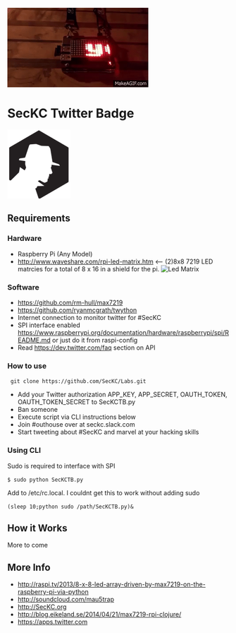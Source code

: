 [![Badge Jiff](https://raw.githubusercontent.com/SecKC/seckc.github.io/master/images/badges/SecKC_Twitter_Badge.gif)](https://youtu.be/bD3Shz_lzPA)



SecKC Twitter Badge
========================
![SecKC](https://raw.githubusercontent.com/SecKC/seckc.github.io/master/images/logo/SecKC_Hex_OnlyB_small.png "SecKC")
## Requirements ##
### Hardware ###
* Raspberry Pi (Any Model)
* http://www.waveshare.com/rpi-led-matrix.htm <-- (2)8x8 7219 LED matrcies for a total of 8 x 16 in a shield for the pi. ![Led Matrix](http://www.waveshare.com/media/catalog/product/cache/1/thumbnail/122x122/9df78eab33525d08d6e5fb8d27136e95/r/p/rpi-led-matrix-4.jpg "Led Matrix")

### Software ###
* https://github.com/rm-hull/max7219
* https://github.com/ryanmcgrath/twython 
* Internet connection to monitor twitter for #SecKC
* SPI interface enabled https://www.raspberrypi.org/documentation/hardware/raspberrypi/spi/README.md or just do it from raspi-config
* Read https://dev.twitter.com/faq section on API

### How to use ###
```
 git clone https://github.com/SecKC/Labs.git
```
* Add your Twitter authorization APP_KEY, APP_SECRET, OAUTH_TOKEN, OAUTH_TOKEN_SECRET to SecKCTB.py
* Ban someone
* Execute script via CLI instructions below
* Join #outhouse over at seckc.slack.com
* Start tweeting about #SecKC and marvel at your hacking skills

### Using CLI ###

Sudo is required to interface with SPI
```
$ sudo python SecKCTB.py
```
Add to /etc/rc.local. I couldnt get this to work without adding sudo

```
(sleep 10;python sudo /path/SecKCTB.py)&
````

## How it Works
More to come

## More Info
* http://raspi.tv/2013/8-x-8-led-array-driven-by-max7219-on-the-raspberry-pi-via-python
* http://soundcloud.com/mau5trap
* http://SecKC.org
* http://blog.eikeland.se/2014/04/21/max7219-rpi-clojure/ 
* https://apps.twitter.com
